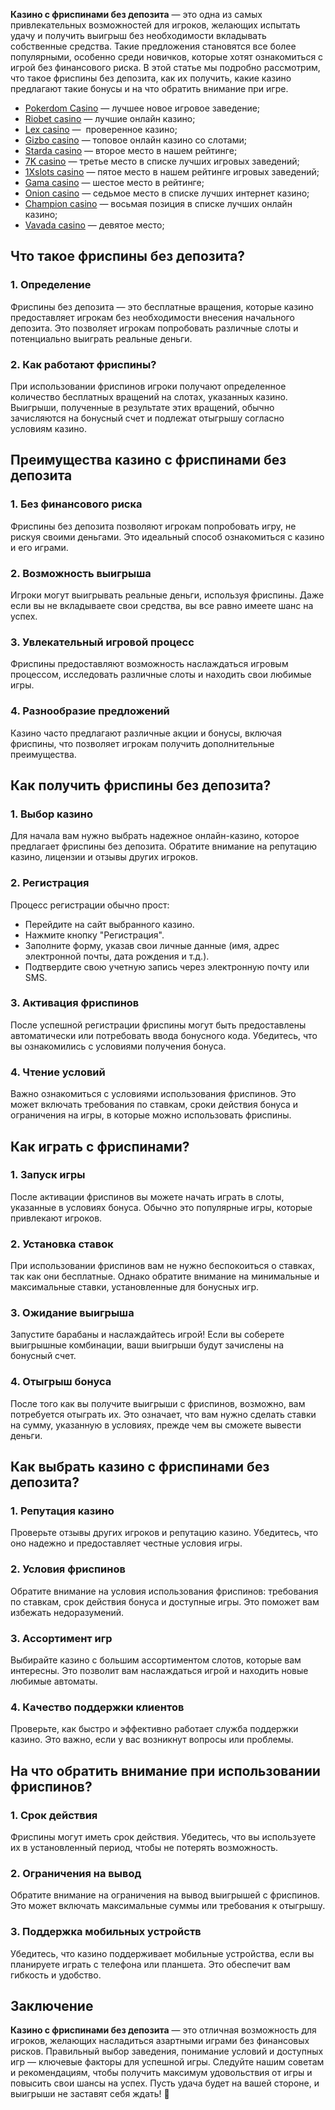 **Казино с фриспинами без депозита** — это одна из самых привлекательных возможностей для игроков, желающих испытать удачу и получить выигрыш без необходимости вкладывать собственные средства. Такие предложения становятся все более популярными, особенно среди новичков, которые хотят ознакомиться с игрой без финансового риска. В этой статье мы подробно рассмотрим, что такое фриспины без депозита, как их получить, какие казино предлагают такие бонусы и на что обратить внимание при игре.

* [Pokerdom Casino](https://brandplay.link/FwVc4f) — лучшее новое игровое заведение;
* [Riobet casino](https://brandplay.link/TnjsxFvH) — лучшие онлайн казино;
* [Lex casino](https://brandplay.link/VMqNXPFs) —  проверенное казино;
* [Gizbo casino](https://brandplay.link/rvzLrVLp) — топовое онлайн казино со слотами;
* [Starda casino](https://brandplay.link/HDcDrxLk) — второе место в нашем рейтинге;
* [7K casino](https://brandplay.link/dd46bNgD) — третье место в списке лучших игровых заведений;
* [1Xslots casino](https://brandplay.link/J2ZbqMPZ) — пятое место в нашем рейтинге игровых заведений;
* [Gama casino](https://brandplay.link/RD52jZbL) — шестое место в рейтинге;
* [Onion casino](https://brandplay.link/8LcS6Djb) — седьмое место в списке лучших интернет казино;
* [Champion casino](https://temon-gter.cfd/go/9n8?p56190p303844p3509t17502) — восьмая позиция в списке лучших онлайн казино;
* [Vavada casino](https://vavadapartner.pro/?promo=75590753-cc8b-4c4a-8d71-99b7a2293439-jud\&target=register) — девятое место;

## Что такое фриспины без депозита?

### 1. Определение

Фриспины без депозита — это бесплатные вращения, которые казино предоставляет игрокам без необходимости внесения начального депозита. Это позволяет игрокам попробовать различные слоты и потенциально выиграть реальные деньги.

### 2. Как работают фриспины?

При использовании фриспинов игроки получают определенное количество бесплатных вращений на слотах, указанных казино. Выигрыши, полученные в результате этих вращений, обычно зачисляются на бонусный счет и подлежат отыгрышу согласно условиям казино.

## Преимущества казино с фриспинами без депозита

### 1. Без финансового риска

Фриспины без депозита позволяют игрокам попробовать игру, не рискуя своими деньгами. Это идеальный способ ознакомиться с казино и его играми.

### 2. Возможность выигрыша

Игроки могут выигрывать реальные деньги, используя фриспины. Даже если вы не вкладываете свои средства, вы все равно имеете шанс на успех.

### 3. Увлекательный игровой процесс

Фриспины предоставляют возможность наслаждаться игровым процессом, исследовать различные слоты и находить свои любимые игры.

### 4. Разнообразие предложений

Казино часто предлагают различные акции и бонусы, включая фриспины, что позволяет игрокам получить дополнительные преимущества.

## Как получить фриспины без депозита?

### 1. Выбор казино

Для начала вам нужно выбрать надежное онлайн-казино, которое предлагает фриспины без депозита. Обратите внимание на репутацию казино, лицензии и отзывы других игроков.

### 2. Регистрация

Процесс регистрации обычно прост:

* Перейдите на сайт выбранного казино.
* Нажмите кнопку "Регистрация".
* Заполните форму, указав свои личные данные (имя, адрес электронной почты, дата рождения и т.д.).
* Подтвердите свою учетную запись через электронную почту или SMS.

### 3. Активация фриспинов

После успешной регистрации фриспины могут быть предоставлены автоматически или потребовать ввода бонусного кода. Убедитесь, что вы ознакомились с условиями получения бонуса.

### 4. Чтение условий

Важно ознакомиться с условиями использования фриспинов. Это может включать требования по ставкам, сроки действия бонуса и ограничения на игры, в которые можно использовать фриспины.

## Как играть с фриспинами?

### 1. Запуск игры

После активации фриспинов вы можете начать играть в слоты, указанные в условиях бонуса. Обычно это популярные игры, которые привлекают игроков.

### 2. Установка ставок

При использовании фриспинов вам не нужно беспокоиться о ставках, так как они бесплатные. Однако обратите внимание на минимальные и максимальные ставки, установленные для бонусных игр.

### 3. Ожидание выигрыша

Запустите барабаны и наслаждайтесь игрой! Если вы соберете выигрышные комбинации, ваши выигрыши будут зачислены на бонусный счет.

### 4. Отыгрыш бонуса

После того как вы получите выигрыши с фриспинов, возможно, вам потребуется отыграть их. Это означает, что вам нужно сделать ставки на сумму, указанную в условиях, прежде чем вы сможете вывести деньги.

## Как выбрать казино с фриспинами без депозита?

### 1. Репутация казино

Проверьте отзывы других игроков и репутацию казино. Убедитесь, что оно надежно и предоставляет честные условия игры.

### 2. Условия фриспинов

Обратите внимание на условия использования фриспинов: требования по ставкам, срок действия бонуса и доступные игры. Это поможет вам избежать недоразумений.

### 3. Ассортимент игр

Выбирайте казино с большим ассортиментом слотов, которые вам интересны. Это позволит вам наслаждаться игрой и находить новые любимые автоматы.

### 4. Качество поддержки клиентов

Проверьте, как быстро и эффективно работает служба поддержки казино. Это важно, если у вас возникнут вопросы или проблемы.

## На что обратить внимание при использовании фриспинов?

### 1. Срок действия

Фриспины могут иметь срок действия. Убедитесь, что вы используете их в установленный период, чтобы не потерять возможность.

### 2. Ограничения на вывод

Обратите внимание на ограничения на вывод выигрышей с фриспинов. Это может включать максимальные суммы или требования к отыгрышу.

### 3. Поддержка мобильных устройств

Убедитесь, что казино поддерживает мобильные устройства, если вы планируете играть с телефона или планшета. Это обеспечит вам гибкость и удобство.

## Заключение

**Казино с фриспинами без депозита** — это отличная возможность для игроков, желающих насладиться азартными играми без финансовых рисков. Правильный выбор заведения, понимание условий и доступных игр — ключевые факторы для успешной игры. Следуйте нашим советам и рекомендациям, чтобы получить максимум удовольствия от игры и повысить свои шансы на успех. Пусть удача будет на вашей стороне, и выигрыши не заставят себя ждать! 🎉
